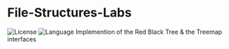 # File-Structures-Labs
![License](https://img.shields.io/badge/license-Apache_2.0-red.svg)
![Language](https://img.shields.io/badge/language-Java%20-green.svg)
Implemention of the Red Black Tree &amp; the Treemap interfaces
